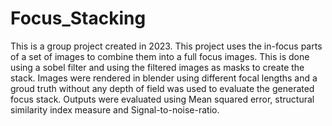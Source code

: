 # Focus_Stacking
This is a group project created in 2023. This project uses the in-focus parts of a set of images to combine them into a full focus images. 
This is done using a sobel filter and using the filtered images as masks to create the stack. Images were rendered in blender using different focal lengths and a groud truth without any depth of field was used to evaluate the generated focus stack.
Outputs were evaluated using Mean squared error, structural similarity index measure and Signal-to-noise-ratio.
